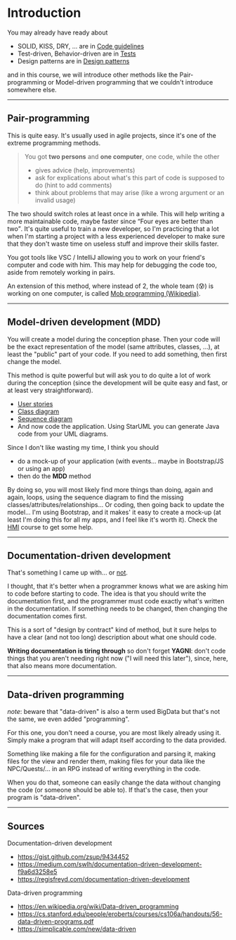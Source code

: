 # Introduction

You may already have ready about

* SOLID, KISS, DRY, ... are in [Code guidelines](../guidelines/index.md)
* Test-driven, Behavior-driven are in [Tests](../tests/index.md)
* Design patterns are in [Design patterns](../design-patterns/index.md)

and in this course, we will introduce other methods
like the Pair-programming or Model-driven programming
that we couldn't introduce somewhere else.

<hr class="sr">

## Pair-programming

This is quite easy. It's usually used in agile projects,
since it's one of the extreme programming methods.

> You got **two persons** and **one computer**, 
> one code, while the other
> 
> * gives advice (help, improvements)
> * ask for explications about what's this part
>   of code is supposed to do (hint to add comments)
> * think about problems that may arise (like a wrong
>   argument or an invalid usage)

The two should switch roles at least once in a while. This
will help writing a more maintainable code, maybe faster 
since <q>Four eyes are better than two</q>. 
It's quite useful to train a new developer,
so I'm practicing that a lot when I'm starting a project 
with a less experienced developer
to make sure that they don't waste time on useless
stuff and improve their skills faster.

You got tools like VSC / IntelliJ allowing you to
work on your friend's computer and code with him. This
may help for debugging the code too, aside from remotely working
in pairs.

An extension of this method, where instead of 2,
the whole team (😰) is working on one computer,
is called [Mob programming (Wikipedia)](https://en.wikipedia.org/wiki/Mob_programming).

<hr class="sl">

## Model-driven development (MDD)

You will create a model during the conception
phase. Then your code will be the exact representation
of the model (same attributes, classes, ...),
at least the "public" part of your code. If you need to add something,
then first change the model.

This method is quite powerful but will ask you to do
quite a lot of work during the conception
(since the development will be quite easy and fast,
or at least very straightforward).

* [User stories](mdd/user-stories.md)
* [Class diagram](mdd/class.md)
* [Sequence diagram](mdd/seq.md)
* And now code the application. Using StarUML
  you can generate Java code from your UML diagrams.

Since I don't like wasting my time, I think
you should

* do a mock-up of your application
  (with events... maybe in Bootstrap/JS or using
  an app)
* then do the **MDD** method

By doing so, you will most likely find more 
things than doing, again and again, loops,
using the sequence diagram to find the missing
classes/attributes/relationships...
Or coding, then going back to update the model...
I'm using Bootstrap, and it makes' it easy to create
a mock-up (at least I'm doing this for all my apps,
and I feel like it's worth it).
Check the [HMI](../hmi/index.md) course to get 
some help.

<hr class="sr">

## Documentation-driven development

That's something I came up with... or
[not](https://gist.github.com/zsup/9434452).

I thought, that it's better when a programmer knows 
what we are asking him to code before starting to code.
The idea is that you should write the documentation first,
and the programmer must code exactly what's written in the documentation.
If something needs to be changed, then changing the documentation comes first.

This is a sort of "design by contract" kind of method,
but it sure helps to have a clear (and not too long)
description about what one should code.

**Writing documentation is tiring through** so don't 
forget **YAGNI**: don't code things
that you aren't needing right now ("I will need this later"),
since, here, that also means more documentation.

<hr class="sl">

## Data-driven programming

*note*: beware that "data-driven" is also a term used BigData
but that's not the same, we even added "programming".

For this one, you don't need a course, you are most
likely already using it. 
Simply make a program that will adapt itself
according to the data provided.

Something like making a file for the configuration
and parsing it, making files for the view and render
them, making files for your data like the NPC/Quests/...
in an RPG instead of writing everything in the code.

When you do that, someone can easily change the
data without changing the code (or someone should
be able to). If that's the case, then your program
is "data-driven".

<hr class="sr">

## Sources

Documentation-driven development

* <https://gist.github.com/zsup/9434452>
* <https://medium.com/swlh/documentation-driven-development-f9a6d3258e5>
* <https://regisfreyd.com/documentation-driven-development>

Data-driven programming

* <https://en.wikipedia.org/wiki/Data-driven_programming>
* <https://cs.stanford.edu/people/eroberts/courses/cs106a/handouts/56-data-driven-programs.pdf>
* <https://simplicable.com/new/data-driven>